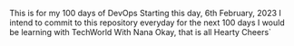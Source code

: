 This is for my 100 days of DevOps Starting this day, 6th February, 2023
I intend to  commit to this repository everyday for the next 100 days
I would be learning with TechWorld With Nana
Okay, that is all
Hearty Cheers`
